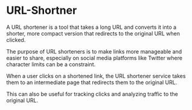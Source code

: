# URL-Shortner
A URL shortener is a tool that takes a long URL and converts it into a shorter, more compact version that redirects to the original URL when clicked.

The purpose of URL shorteners is to make links more manageable and easier to share, especially on social media platforms like Twitter where character limits can be a constraint.

When a user clicks on a shortened link, the URL shortener service takes them to an intermediate page that redirects them to the original URL. 

This can also be useful for tracking clicks and analyzing traffic to the original URL.




